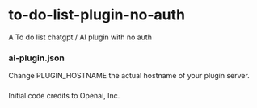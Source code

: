 # to-do-list-plugin-no-auth
A To do list chatgpt / AI plugin with no auth

### ai-plugin.json

Change PLUGIN_HOSTNAME the actual hostname of your plugin server.

### 


Initial code credits to Openai, Inc.


